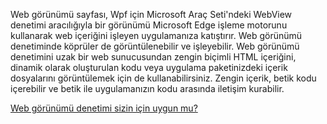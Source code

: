 ﻿Web görünümü sayfası, Wpf için Microsoft Araç Seti'ndeki WebView denetimi aracılığıyla bir görünümü Microsoft Edge işleme motorunu kullanarak web içeriğini işleyen uygulamanıza katıştırır. Web görünümü denetiminde köprüler de görüntülenebilir ve işleyebilir.  Web görünümü denetimini uzak bir web sunucusundan zengin biçimli HTML içeriğini, dinamik olarak oluşturulan kodu veya uygulama paketinizdeki içerik dosyalarını görüntülemek için de kullanabilirsiniz. Zengin içerik, betik kodu içerebilir ve betik ile uygulamanızın kodu arasında iletişim kurabilir.

[Web görünümü denetimi sizin için uygun mu?](https://docs.microsoft.com/windows/communitytoolkit/controls/wpf-winforms/webview)